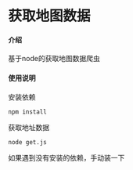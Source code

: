 # 获取地图数据

#### 介绍

基于node的获取地图数据爬虫

#### 使用说明

安装依赖

```
npm install
```

获取地址数据

```
node get.js
```

如果遇到没有安装的依赖，手动装一下
